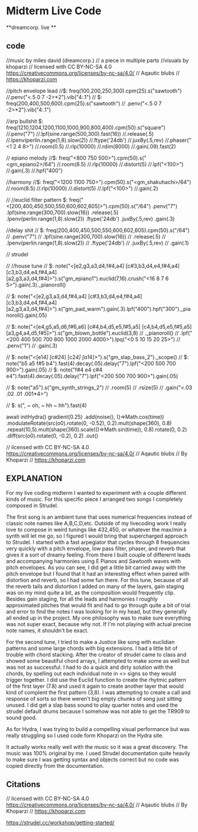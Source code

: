 # Midterm Live Code

**dreamcorp. live **

## code
//music by miles david (dreamcorp.)
// a piece in multiple parts
//visuals by khoparzi
// licensed with CC BY-NC-SA 4.0 https://creativecommons.org/licenses/by-nc-sa/4.0/
// Aqautic blubs
// https://khoparzi.com

//pitch envelope lead
//$: freq(100,200,250,300).cpm(25).s("sawtooth")
//.penv("<.5 0 7 -2>*2").vib("4:.1")
// $: freq(200,400,500,600).cpm(25).s("sawtooth")
// .penv("<.5 0 7 -2>*2").vib("4:.1")

//arp bullshit
$: freq(1210,1204,1200,1100,1000,900,800,400).cpm(50).s("square")
//.penv("7")
//.lpf(sine.range(500,300).fast(16))
//.release(.5)
//.lpenv(perlin.range(1,8).slow(2))
//.ftype('24db')
//.juxBy(.5,rev)
//.phaser("<1 2 4 8>")
//.room(0.5)
//.rlp(10000)
//.rdim(8000)
//.gain(.09).fast(2)



// epiano melody
//$: freq("<800 750 500>").cpm(50).s("<gm_epiano2>/64")
//.room(8.5)
//.rlp(10000)
//.distort(5)
//.lpf("<100>")
//.gain(.3)
//.hpf("400")

//harmony
//$: freq("<1200 1100 750>").cpm(50).s("<gm_shakuhachi>/64")
//.room(8.5)
//.rlp(10000)
//.distort(5)
//.lpf("<100>")
//.gain(.2)


// //euclid filter pattern
$: freq("<[200,400,450,500,550,600,602,605]>").cpm(50).s("<sawtooth>/64")
.penv("7")
.lpf(sine.range(300,700).slow(16))
.release(.5)
.lpenv(perlin.range(1,8).slow(2))
.ftype('24db')
.juxBy(.5,rev)
.gain(.3)



//delay shit
// $: freq(200,400,450,500,550,600,602,605).cpm(50).s("<sawtooth>/64")
// .penv("7")
// .lpf(sine.range(300,700).slow(16))
// .release(.5)
// .lpenv(perlin.range(1,8).slow(2))
// .ftype('24db')
// .juxBy(.5,rev)
// .gain(.1)

// strudel

// //house tune
// $: note("<[e2,g3,a3,d4,f#4,a4] [c#3,b3,d4,e4,f#4,a4] [c3,b3,d4,e4,f#4,a4] [a2,g3,a3,d4,f#4]>").s("gm_epiano1").euclid(7,16).crush("<16 8 7 6 5>").gain(.3)._pianoroll()

// $: note("<[e2,g3,a3,d4,f#4,a4] [c#3,b3,d4,e4,f#4,a4] [c3,b3,d4,e4,f#4,a4] [a2,g3,a3,d4,f#4]>").s("gm_pad_warm").gain(.3).lpf("400").hpf("300")._pianoroll().gain(.05)

// $: note("<[e4,g5,a5,d6,f#6,a6] [c#4,b4,d5,e5,f#5,a5] [c4,b4,d5,e5,f#5,a5] [a3,g4,a4,d5,f#5]>").s("gm_blown_bottle").euclid(3,8)
//   ._pianoroll()
// .lpf("<200 400 500 700 800 1000 2000 4000>").lpq("<0 5 10 15 20 25>")
// .penv("1")
// .gain(.3)


// $: note("<[e1*4]  [c#2*4] [c2*4] [a1*4]>").s("gm_slap_bass_2")._scope()
// $: note("b5 a5 f#5 b4").fast(4).decay(.05).delay("7").lpf("<200 500 700 900>").gain(.05)
// $: note("f#4 e4 c#4 e4").fast(4).decay(.05).delay("7").lpf("<200 500 700 900>").gain(.05)


// $: note("a5").s("gm_synth_strings_2")
// .room(5)
// .rsize(5)
// .gain("<.03 .02 .01 .001*4>")

// $: s("<bd sd>, ~ oh, ~ hh ~ hh").fast(4)

await initHydra()
gradient(0.25)
.add(noise(), ()=>Math.cos(time))
.modulateRotate(src(o0).rotate(0, -0.52), 0.2).mult(shape(360), 0.8)
.repeat(10,5).mult(shape(360).scale(()=>Math.sin(time)), 0.8).rotate(0, 0.2)
.diff(src(o0).rotate(0, -0.2), 0.2)
.out()

// licensed with CC BY-NC-SA 4.0 https://creativecommons.org/licenses/by-nc-sa/4.0/
// Aqautic blubs
// By Khoparzi
// https://khoparzi.com


## EXPLANATION

For my live coding midterm I wanted to experiment with a couple different kinds of music. For this specific piece I arranged two songs I completely composed in Strudel.

The first song is an ambient tune that uses numerical frequencies instead of classic note names like A,B,C,D,etc. Outside of my livecoding work I really love to compose in weird tunings like 432,450, or whatever the max/min a synth will let me go, so I figured I would bring that supercharged approach to Strudel. I started with a fast arpegiator that cycles through 8 frequencies very quickly with a pitch envelope, low pass filter, phaser, and reverb that gives it a sort of dreamy feeling. From there I built couple of differernt leads and accompanying harmonies using E Pianos and Sawtooth waves with pitch envelopes. As you can see, I did get a little bit carried away with the pitch envelope but I found that it had an interesting effect when paired with distortion and reverb, so I had some fun there. For this tune, because of all the reverb tails and distortion I added on many of the layers, gain staging was on my mind quite a bit, as the composition would frequently clip. Besides gain staging, for all the leads and harmonies I roughly approximated pitches that would fit and had to go through quite a bit of trial and error to find the notes I was looking for in my head, but they generally all ended up in the project. My one philosophy was to make sure everything was not super exact, because why not. If I'm not playing with actual precise note names, it shouldn't be exact.

For the second tune, I tried to make a Justice like song with euclidian patterns and some large chords with big extensions. I had a little bit of trouble with chord stacking. After the creator of strudel came to class and showed some beautiful chord arrays, I attempted to make some as well but was not as successful. I had to do a quick and dirty solution with the chords, by spelling out each individual note in <> signs so they would trigger together. I did use the Euclid function to create the rhytmic pattern of the first layer (7.8) and used it again to create another layer that would kind of complent the first pattern (3,8). I was attempting to create a call and response of sorts so there weren't big empty chunks of song just sitting unused. I did get a slap bass sound to play quarter notes and used the strudel default drums because I somehow was not able to get the TR909 to sound good.

As for Hydra, I was trying to build a compelling visual performance but was really struggling so I used code form Khoparzi on the Hydra site.

It actually works really well with the music so it was a great discovery.
The music was 100% original by me. I used Strudel documentation quite heavily to make sure I was getting syntax and objects correct but no code was copied directly from the documentation.

## Citations

// licensed with CC BY-NC-SA 4.0 https://creativecommons.org/licenses/by-nc-sa/4.0/
// Aqautic blubs
// By Khoparzi
// https://khoparzi.com

https://strudel.cc/workshop/getting-started/
